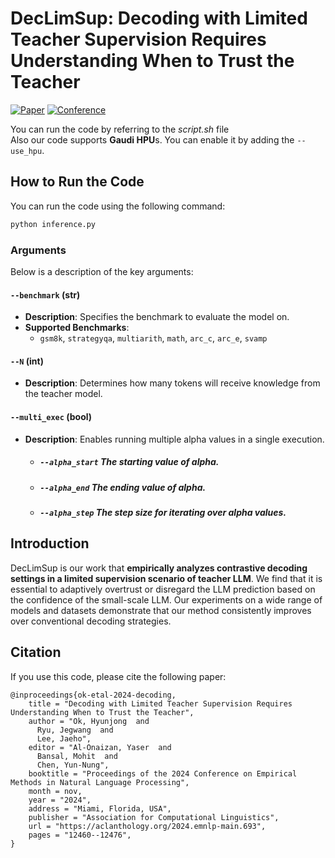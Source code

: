 # DecLimSup: Decoding with Limited Teacher Supervision Requires Understanding When to Trust the Teacher

[![Paper](https://img.shields.io/badge/Paper-arxiv.2406.18002-red)](https://arxiv.org/abs/2406.18002)
[![Conference](https://img.shields.io/badge/EMNLP-2024-orange)](##Citation)


You can run the code by referring to the *script.sh* file  
Also our code supports **Gaudi HPU**s. You can enable it by adding the `--use_hpu`.

## How to Run the Code

You can run the code using the following command:

```bash
python inference.py
```
### Arguments

Below is a description of the key arguments:

#### `--benchmark` (str)
- **Description**: Specifies the benchmark to evaluate the model on.  
- **Supported Benchmarks**:  
    - `gsm8k`, `strategyqa`, `multiarith`, `math`, `arc_c`, `arc_e`, `svamp`  

#### `--N` (int)
- **Description**: Determines how many tokens will receive knowledge from the teacher model.  

#### `--multi_exec` (bool)
- **Description**: Enables running multiple alpha values in a single execution. 

  - ##### `--alpha_start` The starting value of alpha.

  - ##### `--alpha_end` The ending value of alpha.

  - ##### `--alpha_step` The step size for iterating over alpha values.


## Introduction
DecLimSup is our work that **empirically analyzes contrastive decoding settings in a limited supervision scenario of teacher LLM**. We find that it is essential to adaptively overtrust or disregard the LLM prediction based on the confidence of the small-scale LLM. Our experiments on a wide range of models and datasets demonstrate that our method consistently improves over conventional decoding strategies.


## Citation
If you use this code, please cite the following paper:
```
@inproceedings{ok-etal-2024-decoding,
    title = "Decoding with Limited Teacher Supervision Requires Understanding When to Trust the Teacher",
    author = "Ok, Hyunjong  and
      Ryu, Jegwang  and
      Lee, Jaeho",
    editor = "Al-Onaizan, Yaser  and
      Bansal, Mohit  and
      Chen, Yun-Nung",
    booktitle = "Proceedings of the 2024 Conference on Empirical Methods in Natural Language Processing",
    month = nov,
    year = "2024",
    address = "Miami, Florida, USA",
    publisher = "Association for Computational Linguistics",
    url = "https://aclanthology.org/2024.emnlp-main.693",
    pages = "12460--12476",
}
